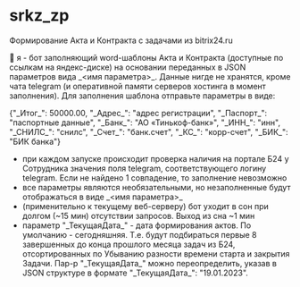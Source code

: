 # srkz_zp
Формирование Акта и Контракта с задачами из bitrix24.ru

👋 я - бот заполняющий word-шаблоны Акта и Контракта (доступные по ссылкам на яндекс-диске) на основании переданных в JSON параметров вида \_<имя параметра>\_. 
Данные нигде не хранятся, кроме чата telegram (и оперативной памяти серверов хостинга в момент заполнения).
Для заполнения шаблона отправьте параметры в виде: 

 {"\_Итог\_": 50000.00, "\_Адрес\_": "адрес регистрации", "\_Паспорт\_": "паспортные данные", "\_Банк\_": "АО «Тинькоф-банк»", "\_ИНН\_": "инн", "\_СНИЛС\_": "снилс", "\_Счет\_": "банк.счет", "\_КС\_": "корр-счет", "\_БИК\_": "БИК банка"}
 
 - при каждом запуске происходит проверка наличия на портале Б24 у Сотрудника значения поля telegram, соответствующего логину telegram. Если не найдено 1 совпадение, то заполнение невозможно
 - все параметры являются необязательными, но незаполненные будут отображаться в виде \_<имя параметра>\_
 - (применительно к текущему веб-серверу) бот уходит в сон при долгом (~15 мин) отсутствии запросов. Выход из сна ~1 мин
 - параметр "\_ТекущаяДата\_" - дата формирования актов. По умолчанию - сегодняшняя. Т.е. будут подбираться первые 8 завершенных до конца прошлого месяца задач из Б24, отсортированных по Убыванию разности времени старта и закрытия Задачи. Пар-р "\_ТекущаяДата\_" можно переопределить, указав в JSON структуре в формате "\_ТекущаяДата\_": "19.01.2023".

